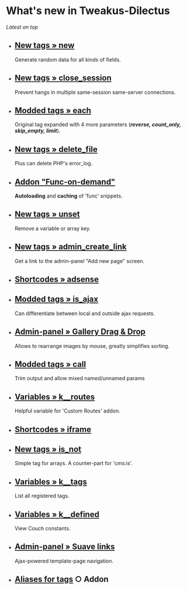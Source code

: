 # What's new in Tweakus-Dilectus

*Latest on top*

* ## [New tags &raquo; new](anton.cms@ya.ru__tags-new/new)
   Generate random data for all kinds of fields.
* ## [New tags &raquo; close_session](anton.cms@ya.ru__tags-new/close_session)
   Prevent hangs in multiple same-session same-server connections.
* ## [Modded tags &raquo; each](anton.cms@ya.ru__tags-modded/each)
   Original tag expanded with 4 more parameters (***reverse, count_only, skip_empty, limit***).
* ## [New tags &raquo; delete_file](anton.cms@ya.ru__tags-new/delete_file)
   Plus can delete PHP's error_log.
* ## [**Addon "Func-on-demand"**](https://github.com/trendoman/Tweakus-Dilectus/tree/main/anton.cms@ya.ru__func-on-demand)
   **Autoloading** and **caching** of 'func' snippets.
* ## [New tags &raquo; unset](anton.cms@ya.ru__tags-new/unset)
   Remove a variable or array key.
* ## [New tags &raquo; admin_create_link](anton.cms@ya.ru__tags-new/admin_create_link)
   Get a link to the admin-panel "Add new page" screen.
* ## [Shortcodes &raquo; adsense](anton.cms@ya.ru__shortcodes/adsense)
* ## [Modded tags &raquo; is_ajax](anton.cms@ya.ru__tags-modded/is_ajax)
   Can differentiate between local and outside ajax requests.
* ## [Admin-panel » Gallery Drag & Drop](anton.cms@ya.ru__admin-panel-tweaks/gallery-drag-drop)
   Allows to rearrange images by mouse, greatly simplifies sorting.
* ## [Modded tags &raquo; call](anton.cms@ya.ru__tags-modded/call)
   Trim output and allow mixed named/unnamed params
* ## [Variables &raquo; k__routes](anton.cms@ya.ru__variables-new/k__routes)
   Helpful variable for 'Custom Routes' addon.
* ## [Shortcodes &raquo; iframe](anton.cms@ya.ru__shortcodes/iframe)
* ## [New tags &raquo; is_not](anton.cms@ya.ru__tags-new/is_not)
   Simple tag for arrays. A counter-part for 'cms:is'.
* ## [Variables &raquo; k__tags](anton.cms@ya.ru__variables-new/k__tags)
   List all registered tags.
* ## [Variables &raquo; k__defined](anton.cms@ya.ru__variables-new/k__defined)
   View Couch constants.
* ## [Admin-panel &raquo; Suave links](anton.cms@ya.ru__admin-panel-tweaks/suave-links)
   Ajax-powered template-page navigation.
* ## [Aliases for tags](anton.cms@ya.ru__tags-aliased) ○ Addon
